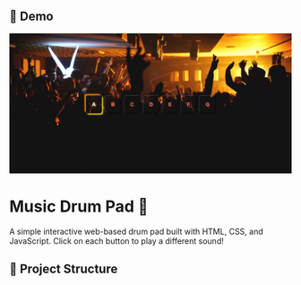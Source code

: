 ## 📸 Demo

![Screenshot](screenshot/Screenshot%202025-07-17%20190303.png)
# Music Drum Pad 🎵

A simple interactive web-based drum pad built with HTML, CSS, and JavaScript. Click on each button to play a different sound!

## 📁 Project Structure


